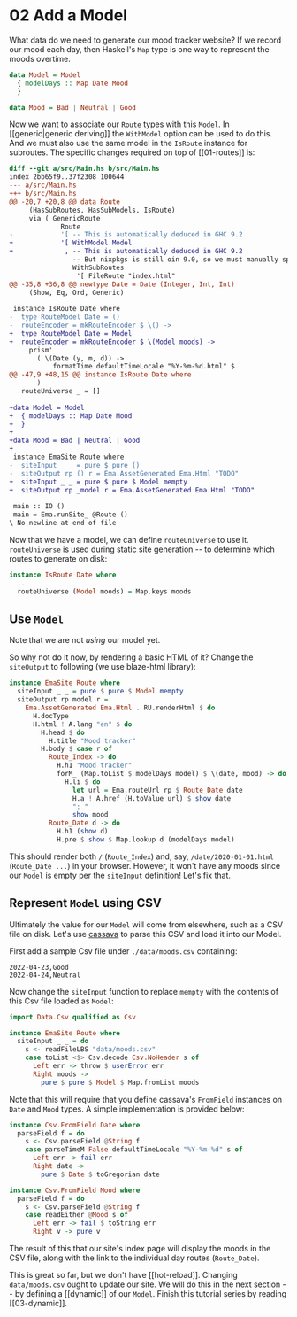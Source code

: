 # 02 Add a Model

What data do we need to generate our mood tracker website? If we record our mood each day, then Haskell's `Map` type is one way to represent the moods overtime.

```haskell
data Model = Model 
  { modelDays :: Map Date Mood 
  }

data Mood = Bad | Neutral | Good
```

Now we want to associate our `Route` types with this `Model`. In [[generic|generic deriving]] the `WithModel` option can be used to do this. And we must also use the same model in the `IsRoute` instance for subroutes. The specific changes required on top of [[01-routes]] is:

```diff
diff --git a/src/Main.hs b/src/Main.hs
index 2bb65f9..37f2308 100644
--- a/src/Main.hs
+++ b/src/Main.hs
@@ -20,7 +20,8 @@ data Route
     (HasSubRoutes, HasSubModels, IsRoute)
     via ( GenericRoute
             Route
-            '[ -- This is automatically deduced in GHC 9.2
+            '[ WithModel Model
+             , -- This is automatically deduced in GHC 9.2
                -- But nixpkgs is still oin 9.0, so we must manually specify it.
                WithSubRoutes
                 '[ FileRoute "index.html"
@@ -35,8 +36,8 @@ newtype Date = Date (Integer, Int, Int)
     (Show, Eq, Ord, Generic)
 
 instance IsRoute Date where
-  type RouteModel Date = ()
-  routeEncoder = mkRouteEncoder $ \() ->
+  type RouteModel Date = Model
+  routeEncoder = mkRouteEncoder $ \(Model moods) ->
     prism'
       ( \(Date (y, m, d)) ->
           formatTime defaultTimeLocale "%Y-%m-%d.html" $
@@ -47,9 +48,15 @@ instance IsRoute Date where
       )
   routeUniverse _ = []
 
+data Model = Model
+  { modelDays :: Map Date Mood
+  }
+
+data Mood = Bad | Neutral | Good
+
 instance EmaSite Route where
-  siteInput _ _ = pure $ pure ()
-  siteOutput rp () r = Ema.AssetGenerated Ema.Html "TODO"
+  siteInput _ _ = pure $ pure $ Model mempty
+  siteOutput rp _model r = Ema.AssetGenerated Ema.Html "TODO"
 
 main :: IO ()
 main = Ema.runSite_ @Route ()
\ No newline at end of file
```

Now that we have a model, we can define `routeUniverse` to use it. `routeUniverse` is used during static site generation -- to determine which routes to generate on disk:

```haskell
instance IsRoute Date where 
  ..
  routeUniverse (Model moods) = Map.keys moods
```

## Use `Model`

Note that we are not *using* our model yet.

So why not do it now, by rendering a basic HTML of it? Change the `siteOutput` to following (we use blaze-html library):

```haskell
instance EmaSite Route where
  siteInput _ _ = pure $ pure $ Model mempty
  siteOutput rp model r =
    Ema.AssetGenerated Ema.Html . RU.renderHtml $ do
      H.docType
      H.html ! A.lang "en" $ do
        H.head $ do
          H.title "Mood tracker"
        H.body $ case r of
          Route_Index -> do
            H.h1 "Mood tracker"
            forM_ (Map.toList $ modelDays model) $ \(date, mood) -> do
              H.li $ do
                let url = Ema.routeUrl rp $ Route_Date date
                H.a ! A.href (H.toValue url) $ show date
                ": "
                show mood
          Route_Date d -> do
            H.h1 (show d)
            H.pre $ show $ Map.lookup d (modelDays model)
```

This should render both `/` (`Route_Index`) and, say, `/date/2020-01-01.html` (`Route_Date ...`) in your browser. However, it won't have any moods since our `Model` is empty per the `siteInput` definition! Let's fix that.

## Represent `Model` using CSV

Ultimately the value for our `Model` will come from elsewhere, such as a CSV file on disk.  Let's use [cassava](https://hackage.haskell.org/package/cassava) to parse this CSV and load it into our Model.

First add a sample Csv file under `./data/moods.csv` containing:

```csv
2022-04-23,Good
2022-04-24,Neutral
```

Now change the `siteInput` function to replace `mempty` with the contents of this Csv file loaded as `Model`:

```haskell
import Data.Csv qualified as Csv

instance EmaSite Route where
  siteInput _ _ = do
    s <- readFileLBS "data/moods.csv"
    case toList <$> Csv.decode Csv.NoHeader s of
      Left err -> throw $ userError err
      Right moods ->
        pure $ pure $ Model $ Map.fromList moods
```

Note that this will require that you define cassava's `FromField` instances on `Date` and `Mood` types. A simple implementation is provided below:

```haskell
instance Csv.FromField Date where
  parseField f = do
    s <- Csv.parseField @String f
    case parseTimeM False defaultTimeLocale "%Y-%m-%d" s of
      Left err -> fail err
      Right date ->
        pure $ Date $ toGregorian date

instance Csv.FromField Mood where
  parseField f = do
    s <- Csv.parseField @String f
    case readEither @Mood s of
      Left err -> fail $ toString err
      Right v -> pure v
```

The result of this that our site's index page will display the moods in the CSV file, along with the link to the individual day routes (`Route_Date`). 

This is great so far, but we don't have [[hot-reload]]. Changing `data/moods.csv` ought to update our site. We will do this in the next section -- by defining a [[dynamic]] of our `Model`. Finish this tutorial series by reading [[03-dynamic]].
